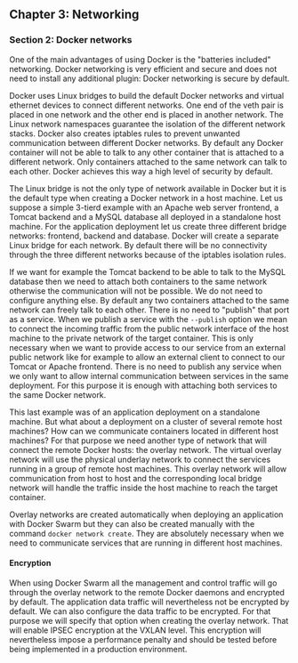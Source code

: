## Chapter 3: Networking

### Section 2: Docker networks

One of the main advantages of using Docker is the "batteries included" networking.
Docker networking is very efficient and secure and does not need to install any additional plugin: Docker networking is secure by default.

Docker uses Linux bridges to build the default Docker networks and virtual ethernet devices to connect different networks.
One end of the veth pair is placed in one network and the other end is placed in another network.
The Linux network namespaces guarantee the isolation of the different network stacks.
Docker also creates iptables rules to prevent unwanted communication between different Docker networks.
By default any Docker container will not be able to talk to any other container that is attached to a different network.
Only containers attached to the same network can talk to each other.
Docker achieves this way a high level of security by default.

The Linux bridge is not the only type of network available in Docker but it is the default type when creating a Docker network in a host machine.
Let us suppose a simple 3-tierd example with an Apache web server frontend, a Tomcat backend and a MySQL database all deployed in a standalone host machine.
For the application deployment let us create three different bridge networks: frontend, backend and database.
Docker will create a separate Linux bridge for each network.
By default there will be no connectivity through the three different networks because of the iptables isolation rules.

If we want for example the Tomcat backend to be able to talk to the MySQL database then we need to attach both containers to the same network otherwise the communication will not be possible.
We do not need to configure anything else.
By default any two containers attached to the same network can freely talk to each other.
There is no need to "publish" that port as a service.
When we publish a service with the `--publish` option we mean to connect the incoming traffic from the public network interface of the host machine to the private network of the target container.
This is only necessary when we want to provide access to our service from an external public network like for example to allow an external client to connect to our Tomcat or Apache frontend.
There is no need to publish any service when we only want to allow internal communication between services in the same deployment.
For this purpose it is enough with attaching both services to the same Docker network.

This last example was of an application deployment on a standalone machine. 
But what about a deployment on a cluster of several remote host machines?
How can we communicate containers located in different host machines?
For that purpose we need another type of network that will connect the remote Docker hosts: the overlay network.
The virtual overlay network will use the physical underlay network to connect the services running in a group of remote host machines.
This overlay network will allow communication from host to host and the corresponding local bridge network will handle the traffic inside the host machine to reach the target container.

Overlay networks are created automatically when deploying an application with Docker Swarm but they can also be created manually with the command `docker network create`.
They are absolutely necessary when we need to communicate services that are running in different host machines.

#### Encryption

When using Docker Swarm all the management and control traffic will go through the overlay network to the remote Docker daemons and encrypted by default.
The application data traffic will nevertheless not be encrypted by default.
We can also configure the data traffic to be encrypted.
For that purpose we will specify that option when creating the overlay network.
That will enable IPSEC encryption at the VXLAN level.
This encryption will nevertheless impose a performance penalty and should be tested before being implemented in a production environment.
